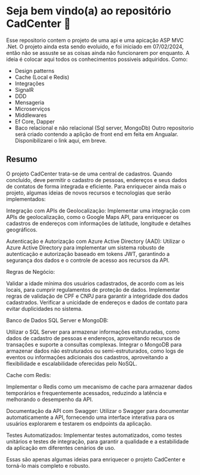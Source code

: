 # Seja bem vindo(a) ao repositório CadCenter 👋

Esse repositorio contem o projeto de uma api e uma apicação ASP MVC .Net.
O projeto ainda esta sendo evoluido, e foi iniciado em 07/02/2024, então não se assuste se as coisas ainda não funcionarem por enquanto.
A ideia é colocar aqui todos os conhecimentos possiveis adquiridos.
Como:
 + Design patterns
 + Cache (Local e Redis)
 + Integrações
 + SignalR
 + DDD
 + Mensageria
 + Microserviços
 + Middlewares
 + Ef Core, Dapper
 + Baco relacional e não relacional (Sql server, MongoDb)
Outro repositorio será criado contendo a aplição de front end em feita em Angualar. Disponibilizarei o link aqui, em breve.

## Resumo

O projeto CadCenter trata-se de uma central de cadastros. Quando concluído, deve permitir o cadastro de pessoas, endereços e seus dados de contatos de forma integrada e eficiente. Para enriquecer ainda mais o projeto, algumas ideias de novos recursos e tecnologias que serão implementados:

Integração com APIs de Geolocalização: Implementar uma integração com APIs de geolocalização, como o Google Maps API, para enriquecer os cadastros de endereços com informações de latitude, longitude e detalhes geográficos.

Autenticação e Autorização com Azure Active Directory (AAD): Utilizar o Azure Active Directory para implementar um sistema robusto de autenticação e autorização baseado em tokens JWT, garantindo a segurança dos dados e o controle de acesso aos recursos da API.

Regras de Negócio:

Validar a idade mínima dos usuários cadastrados, de acordo com as leis locais, para cumprir regulamentos de proteção de dados.
Implementar regras de validação de CPF e CNPJ para garantir a integridade dos dados cadastrados.
Verificar a unicidade de endereços e dados de contato para evitar duplicidades no sistema.

Banco de Dados SQL Server e MongoDB:

Utilizar o SQL Server para armazenar informações estruturadas, como dados de cadastro de pessoas e endereços, aproveitando recursos de transações e suporte a consultas complexas.
Integrar o MongoDB para armazenar dados não estruturados ou semi-estruturados, como logs de eventos ou informações adicionais dos cadastros, aproveitando a flexibilidade e escalabilidade oferecidas pelo NoSQL.

Cache com Redis:

Implementar o Redis como um mecanismo de cache para armazenar dados temporários e frequentemente acessados, reduzindo a latência e melhorando o desempenho da API.

Documentação da API com Swagger: Utilizar o Swagger para documentar automaticamente a API, fornecendo uma interface interativa para os usuários explorarem e testarem os endpoints da aplicação.

Testes Automatizados: Implementar testes automatizados, como testes unitários e testes de integração, para garantir a qualidade e a estabilidade da aplicação em diferentes cenários de uso.

Essas são apenas algumas ideias para enriquecer o projeto CadCenter e torná-lo mais completo e robusto. 

